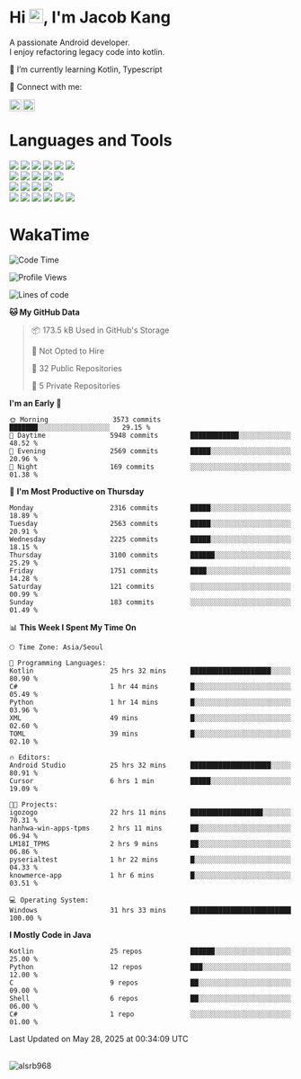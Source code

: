 # Hi <img src="https://media.giphy.com/media/hvRJCLFzcasrR4ia7z/giphy.gif" width="25px">, I'm Jacob Kang
A passionate Android developer.
</br>
I enjoy refactoring legacy code into kotlin.

🌱 I’m currently learning Kotlin, Typescript

🤝 Connect with me:

<a href="https://www.linkedin.com/in/minkyu-kang-b7477b1b2/"><img align="left" src="https://raw.githubusercontent.com/yushi1007/yushi1007/main/images/linkedin.svg" alt="Minkyu Kang | LinkedIn" width="21px"/></a>
<a href="https://www.instagram.com/_jacob_kang/"><img align="left" src="https://raw.githubusercontent.com/yushi1007/yushi1007/main/images/instagram.svg" alt="Jacob Kang | Instagram" width="21px"/></a>

</br>

# Languages and Tools

<div align="left">
<img src="https://img.shields.io/badge/java-007396?logo=java&logoColor=white"/>
<img src="https://img.shields.io/badge/kotlin-7F52FF?logo=kotlin&logoColor=white"/>
<img src="https://img.shields.io/badge/python-3776AB?logo=python&logoColor=white"/>
<img src="https://img.shields.io/badge/bash shell-4EAA25?logo=gnubash&logoColor=white"/>
<img src="https://img.shields.io/badge/c-A8B9CC?logo=c&logoColor=white"/>
<img src="https://img.shields.io/badge/c++-00599C?logo=c%2b%2b&logoColor=white"/>
</div>
<div align="left">
<img src="https://img.shields.io/badge/git-F05032?logo=git&logoColor=white"/>
<img src="https://img.shields.io/badge/github-181717?logo=github&logoColor=white"/>
<img src="https://img.shields.io/badge/mysql-4479A1?logo=mysql&logoColor=white"/>
<img src="https://img.shields.io/badge/sqlite-003B57?logo=sqlite&logoColor=white"/>
<img src="https://img.shields.io/badge/amazon AWS-232F3E?logo=amazonaws&logoColor=white"/>
</div>
<div align="left">
<img src="https://img.shields.io/badge/android-3DDC84?logo=android&logoColor=white"/>
<img src="https://img.shields.io/badge/linux-FCC624?logo=linux&logoColor=white"/>
<img src="https://img.shields.io/badge/flask-000000?logo=flask&logoColor=white"/>
<img src="https://img.shields.io/badge/arduino-00979D?logo=arduino&logoColor=white"/>
</div>
<div align="left">
<img src="https://img.shields.io/badge/slack-4A154B?logo=slack&logoColor=white"/>
<img src="https://img.shields.io/badge/notion-000000?logo=notion&logoColor=white"/>
<img src="https://img.shields.io/badge/jira-0052CC?logo=jira&logoColor=white"/>
<img src="https://img.shields.io/badge/postman-FF6C37?logo=postman&logoColor=white"/>
<img src="https://img.shields.io/badge/intellij-000000?logo=intellijidea&logoColor=white"/>
<img src="https://img.shields.io/badge/pycharm-000000?logo=pycharm&logoColor=white"/>
</div>

# WakaTime

<!--START_SECTION:waka-->
![Code Time](http://img.shields.io/badge/Code%20Time-4%2C840%20hrs%202%20mins-blue)

![Profile Views](http://img.shields.io/badge/Profile%20Views-0-blue)

![Lines of code](https://img.shields.io/badge/From%20Hello%20World%20I%27ve%20Written-5.2%20million%20lines%20of%20code-blue)

**🐱 My GitHub Data** 

> 📦 173.5 kB Used in GitHub's Storage 
 > 
> 🚫 Not Opted to Hire
 > 
> 📜 32 Public Repositories 
 > 
> 🔑 5 Private Repositories 
 > 
**I'm an Early 🐤** 

```text
🌞 Morning                3573 commits        ███████░░░░░░░░░░░░░░░░░░   29.15 % 
🌆 Daytime                5948 commits        ████████████░░░░░░░░░░░░░   48.52 % 
🌃 Evening                2569 commits        █████░░░░░░░░░░░░░░░░░░░░   20.96 % 
🌙 Night                  169 commits         ░░░░░░░░░░░░░░░░░░░░░░░░░   01.38 % 
```
📅 **I'm Most Productive on Thursday** 

```text
Monday                   2316 commits        █████░░░░░░░░░░░░░░░░░░░░   18.89 % 
Tuesday                  2563 commits        █████░░░░░░░░░░░░░░░░░░░░   20.91 % 
Wednesday                2225 commits        █████░░░░░░░░░░░░░░░░░░░░   18.15 % 
Thursday                 3100 commits        ██████░░░░░░░░░░░░░░░░░░░   25.29 % 
Friday                   1751 commits        ████░░░░░░░░░░░░░░░░░░░░░   14.28 % 
Saturday                 121 commits         ░░░░░░░░░░░░░░░░░░░░░░░░░   00.99 % 
Sunday                   183 commits         ░░░░░░░░░░░░░░░░░░░░░░░░░   01.49 % 
```


📊 **This Week I Spent My Time On** 

```text
🕑︎ Time Zone: Asia/Seoul

💬 Programming Languages: 
Kotlin                   25 hrs 32 mins      ████████████████████░░░░░   80.90 % 
C#                       1 hr 44 mins        █░░░░░░░░░░░░░░░░░░░░░░░░   05.49 % 
Python                   1 hr 14 mins        █░░░░░░░░░░░░░░░░░░░░░░░░   03.96 % 
XML                      49 mins             █░░░░░░░░░░░░░░░░░░░░░░░░   02.60 % 
TOML                     39 mins             █░░░░░░░░░░░░░░░░░░░░░░░░   02.10 % 

🔥 Editors: 
Android Studio           25 hrs 32 mins      ████████████████████░░░░░   80.91 % 
Cursor                   6 hrs 1 min         █████░░░░░░░░░░░░░░░░░░░░   19.09 % 

🐱‍💻 Projects: 
igozogo                  22 hrs 11 mins      ██████████████████░░░░░░░   70.31 % 
hanhwa-win-apps-tpms     2 hrs 11 mins       ██░░░░░░░░░░░░░░░░░░░░░░░   06.94 % 
LM18I_TPMS               2 hrs 9 mins        ██░░░░░░░░░░░░░░░░░░░░░░░   06.86 % 
pyserialtest             1 hr 22 mins        █░░░░░░░░░░░░░░░░░░░░░░░░   04.33 % 
knowmerce-app            1 hr 6 mins         █░░░░░░░░░░░░░░░░░░░░░░░░   03.51 % 

💻 Operating System: 
Windows                  31 hrs 33 mins      █████████████████████████   100.00 % 
```

**I Mostly Code in Java** 

```text
Kotlin                   25 repos            ██████░░░░░░░░░░░░░░░░░░░   25.00 % 
Python                   12 repos            ███░░░░░░░░░░░░░░░░░░░░░░   12.00 % 
C                        9 repos             ██░░░░░░░░░░░░░░░░░░░░░░░   09.00 % 
Shell                    6 repos             ██░░░░░░░░░░░░░░░░░░░░░░░   06.00 % 
C#                       1 repo              ░░░░░░░░░░░░░░░░░░░░░░░░░   01.00 % 
```




 Last Updated on May 28, 2025 at 00:34:09 UTC
<!--END_SECTION:waka-->

</br>

<div align="left">
<img align="left" src="https://github-readme-stats.vercel.app/api/top-langs?username=alsrb968&show_icons=true&locale=en&layout=compact&theme=dark" alt="alsrb968" />
</div>
